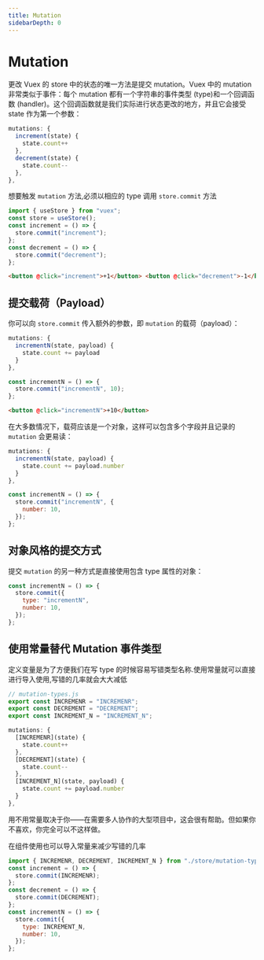 ```yaml
---
title: Mutation
sidebarDepth: 0
---
```


# Mutation

更改 Vuex 的 store 中的状态的唯一方法是提交 mutation。Vuex 中的 mutation 非常类似于事件：每个 mutation 都有一个字符串的事件类型 (type)和一个回调函数 (handler)。这个回调函数就是我们实际进行状态更改的地方，并且它会接受 state 作为第一个参数：

```js
mutations: {
  increment(state) {
    state.count++
  },
  decrement(state) {
    state.count--
  },
},
```

想要触发 `mutation` 方法,必须以相应的 type 调用 `store.commit` 方法

```js
import { useStore } from "vuex";
const store = useStore();
const increment = () => {
  store.commit("increment");
};
const decrement = () => {
  store.commit("decrement");
};
```

```html
<button @click="increment">+1</button> <button @click="decrement">-1</button>
```

## 提交载荷（Payload）

你可以向 `store.commit` 传入额外的参数，即 `mutation` 的载荷（payload）：

```js
mutations: {
  incrementN(state, payload) {
    state.count += payload
  }
},
```

```js
const incrementN = () => {
  store.commit("incrementN", 10);
};
```

```html
<button @click="incrementN">+10</button>
```

在大多数情况下，载荷应该是一个对象，这样可以包含多个字段并且记录的 `mutation` 会更易读：

```js
mutations: {
  incrementN(state, payload) {
    state.count += payload.number
  }
},
```

```js
const incrementN = () => {
  store.commit("incrementN", {
    number: 10,
  });
};
```

## 对象风格的提交方式

提交 `mutation` 的另一种方式是直接使用包含 type 属性的对象：

```js
const incrementN = () => {
  store.commit({
    type: "incrementN",
    number: 10,
  });
};
```

## 使用常量替代 Mutation 事件类型

定义变量是为了方便我们在写 type 的时候容易写错类型名称.使用常量就可以直接进行导入使用,写错的几率就会大大减低

```js
// mutation-types.js
export const INCREMENR = "INCREMENR";
export const DECREMENT = "DECREMENT";
export const INCREMENT_N = "INCREMENT_N";
```

```js
mutations: {
  [INCREMENR](state) {
    state.count++
  },
  [DECREMENT](state) {
    state.count--
  },
  [INCREMENT_N](state, payload) {
    state.count += payload.number
  }
},
```

用不用常量取决于你——在需要多人协作的大型项目中，这会很有帮助。但如果你不喜欢，你完全可以不这样做。

在组件使用也可以导入常量来减少写错的几率

```js
import { INCREMENR, DECREMENT, INCREMENT_N } from "./store/mutation-types";
const increment = () => {
  store.commit(INCREMENR);
};
const decrement = () => {
  store.commit(DECREMENT);
};
const incrementN = () => {
  store.commit({
    type: INCREMENT_N,
    number: 10,
  });
};
```
